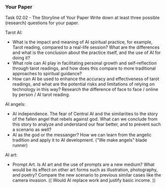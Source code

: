 ### Your Paper

Task 02.02 - The Storyline of Your Paper
Write down at least three possible (research) questions for your paper.

Tarot AI:
- What is the impact and meaning of AI spiritual practice, for example, Tarot reading, compared to a real-life session? What are the differences and what is the conclusion about the practice itself, and the use of AI for doing it?
- What role can AI play in facilitating personal growth and self-reflection through tarot readings, and how does this compare to more traditional approaches to spiritual guidance?
- How can AI be used to enhance the accuracy and effectiveness of tarot readings, and what are the potential risks and limitations of relying on technology in this way?
Research the difference of face to face / online by person / AI tarot reading.

AI angels:
- AI independence. The fear of Central AI and the similarities to the story of the fallen angel that rebels against god. What can we conclude from this story to analyze and understand our fear better, and to prevent such a scenario as well?
- AI as the god or the messanger? How we can learn from the angelic tradition and apply it to AI development.
("We make angels" blade runner)

AI art:
- Prompt Art. Is AI art and the use of prompts are a new medium? What would be its effect on other art forms such as illustration, photography, and poetry? Compare the new scenario to previous similar cases like the camera invasion. 
(( Would AI replace work and justify basic income. ))

